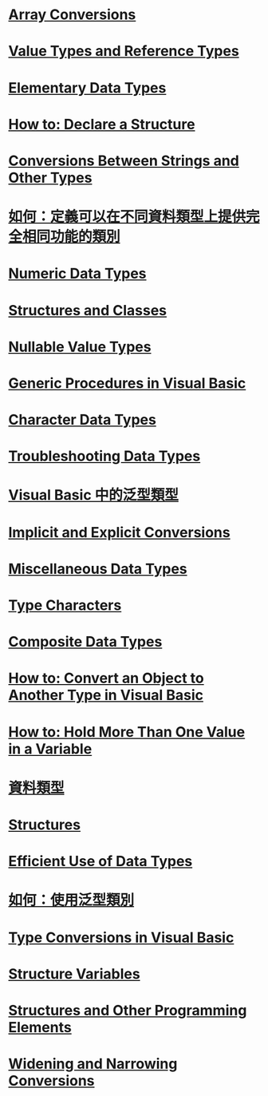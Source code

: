 # [Array Conversions](array-conversions.md)
# [Value Types and Reference Types](value-types-and-reference-types.md)
# [Elementary Data Types](elementary-data-types.md)
# [How to: Declare a Structure](how-to-declare-a-structure.md)
# [Conversions Between Strings and Other Types](conversions-between-strings-and-other-types.md)
# [如何：定義可以在不同資料類型上提供完全相同功能的類別](how-to-define-a-class-that-can-provide-identical-functionality.md)
# [Numeric Data Types](numeric-data-types.md)
# [Structures and Classes](structures-and-classes.md)
# [Nullable Value Types](nullable-value-types.md)
# [Generic Procedures in Visual Basic](generic-procedures.md)
# [Character Data Types](character-data-types.md)
# [Troubleshooting Data Types](troubleshooting-data-types.md)
# [Visual Basic 中的泛型類型](generic-types.md)
# [Implicit and Explicit Conversions](implicit-and-explicit-conversions.md)
# [Miscellaneous Data Types](miscellaneous-data-types.md)
# [Type Characters](type-characters.md)
# [Composite Data Types](composite-data-types.md)
# [How to: Convert an Object to Another Type in Visual Basic](how-to-convert-an-object-to-another-type.md)
# [How to: Hold More Than One Value in a Variable](how-to-hold-more-than-one-value-in-a-variable.md)
# [資料類型](index.md)
# [Structures](structures.md)
# [Efficient Use of Data Types](efficient-use-of-data-types.md)
# [如何：使用泛型類別](how-to-use-a-generic-class.md)
# [Type Conversions in Visual Basic](type-conversions.md)
# [Structure Variables](structure-variables.md)
# [Structures and Other Programming Elements](structures-and-other-programming-elements.md)
# [Widening and Narrowing Conversions](widening-and-narrowing-conversions.md)
